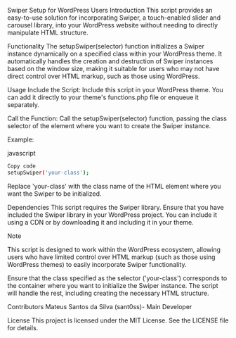 Swiper Setup for WordPress Users
Introduction
This script provides an easy-to-use solution for incorporating Swiper, a touch-enabled slider and carousel library, into your WordPress website without needing to directly manipulate HTML structure.

Functionality
The setupSwiper(selector) function initializes a Swiper instance dynamically on a specified class within your WordPress theme. It automatically handles the creation and destruction of Swiper instances based on the window size, making it suitable for users who may not have direct control over HTML markup, such as those using WordPress.

Usage
Include the Script: Include this script in your WordPress theme. You can add it directly to your theme's functions.php file or enqueue it separately.

Call the Function: Call the setupSwiper(selector) function, passing the class selector of the element where you want to create the Swiper instance.

Example:

javascript
```bash
Copy code
setupSwiper('your-class');
```

Replace 'your-class' with the class name of the HTML element where you want the Swiper to be initialized.

Dependencies
This script requires the Swiper library. Ensure that you have included the Swiper library in your WordPress project. You can include it using a CDN or by downloading it and including it in your theme.

Note

This script is designed to work within the WordPress ecosystem, allowing users who have limited control over HTML markup (such as those using WordPress themes) to easily incorporate Swiper functionality.

Ensure that the class specified as the selector ('your-class') corresponds to the container where you want to initialize the Swiper instance. The script will handle the rest, including creating the necessary HTML structure.

Contributors
Mateus Santos da Silva (sant0ss)- Main Developer

License
This project is licensed under the MIT License. See the LICENSE file for details.
